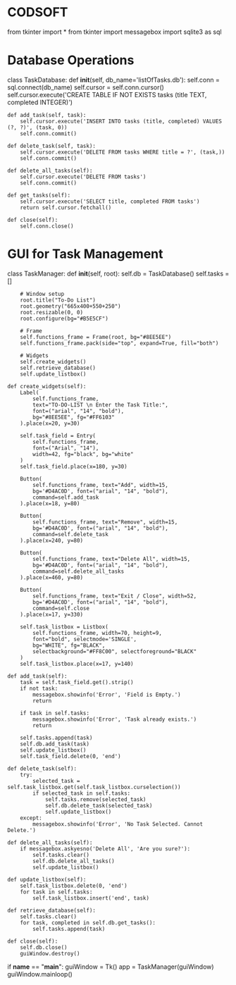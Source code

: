 # CODSOFT
from tkinter import *
from tkinter import messagebox
import sqlite3 as sql

# Database Operations
class TaskDatabase:
    def __init__(self, db_name='listOfTasks.db'):
        self.conn = sql.connect(db_name)
        self.cursor = self.conn.cursor()
        self.cursor.execute('CREATE TABLE IF NOT EXISTS tasks (title TEXT, completed INTEGER)')

    def add_task(self, task):
        self.cursor.execute('INSERT INTO tasks (title, completed) VALUES (?, ?)', (task, 0))
        self.conn.commit()

    def delete_task(self, task):
        self.cursor.execute('DELETE FROM tasks WHERE title = ?', (task,))
        self.conn.commit()

    def delete_all_tasks(self):
        self.cursor.execute('DELETE FROM tasks')
        self.conn.commit()

    def get_tasks(self):
        self.cursor.execute('SELECT title, completed FROM tasks')
        return self.cursor.fetchall()

    def close(self):
        self.conn.close()

# GUI for Task Management
class TaskManager:
    def __init__(self, root):
        self.db = TaskDatabase()
        self.tasks = []

        # Window setup
        root.title("To-Do List")
        root.geometry("665x400+550+250")
        root.resizable(0, 0)
        root.configure(bg="#B5E5CF")

        # Frame
        self.functions_frame = Frame(root, bg="#8EE5EE")
        self.functions_frame.pack(side="top", expand=True, fill="both")

        # Widgets
        self.create_widgets()
        self.retrieve_database()
        self.update_listbox()

    def create_widgets(self):
        Label(
            self.functions_frame,
            text="TO-DO-LIST \n Enter the Task Title:",
            font=("arial", "14", "bold"),
            bg="#8EE5EE", fg="#FF6103"
        ).place(x=20, y=30)

        self.task_field = Entry(
            self.functions_frame,
            font=("Arial", "14"),
            width=42, fg="black", bg="white"
        )
        self.task_field.place(x=180, y=30)

        Button(
            self.functions_frame, text="Add", width=15,
            bg='#D4AC0D', font=("arial", "14", "bold"),
            command=self.add_task
        ).place(x=18, y=80)

        Button(
            self.functions_frame, text="Remove", width=15,
            bg='#D4AC0D', font=("arial", "14", "bold"),
            command=self.delete_task
        ).place(x=240, y=80)

        Button(
            self.functions_frame, text="Delete All", width=15,
            bg='#D4AC0D', font=("arial", "14", "bold"),
            command=self.delete_all_tasks
        ).place(x=460, y=80)

        Button(
            self.functions_frame, text="Exit / Close", width=52,
            bg='#D4AC0D', font=("arial", "14", "bold"),
            command=self.close
        ).place(x=17, y=330)

        self.task_listbox = Listbox(
            self.functions_frame, width=70, height=9,
            font="bold", selectmode='SINGLE',
            bg="WHITE", fg="BLACK",
            selectbackground="#FF8C00", selectforeground="BLACK"
        )
        self.task_listbox.place(x=17, y=140)

    def add_task(self):
        task = self.task_field.get().strip()
        if not task:
            messagebox.showinfo('Error', 'Field is Empty.')
            return

        if task in self.tasks:
            messagebox.showinfo('Error', 'Task already exists.')
            return

        self.tasks.append(task)
        self.db.add_task(task)
        self.update_listbox()
        self.task_field.delete(0, 'end')

    def delete_task(self):
        try:
            selected_task = self.task_listbox.get(self.task_listbox.curselection())
            if selected_task in self.tasks:
                self.tasks.remove(selected_task)
                self.db.delete_task(selected_task)
                self.update_listbox()
        except:
            messagebox.showinfo('Error', 'No Task Selected. Cannot Delete.')

    def delete_all_tasks(self):
        if messagebox.askyesno('Delete All', 'Are you sure?'):
            self.tasks.clear()
            self.db.delete_all_tasks()
            self.update_listbox()

    def update_listbox(self):
        self.task_listbox.delete(0, 'end')
        for task in self.tasks:
            self.task_listbox.insert('end', task)

    def retrieve_database(self):
        self.tasks.clear()
        for task, completed in self.db.get_tasks():
            self.tasks.append(task)

    def close(self):
        self.db.close()
        guiWindow.destroy()

if __name__ == "__main__":
    guiWindow = Tk()
    app = TaskManager(guiWindow)
    guiWindow.mainloop()
